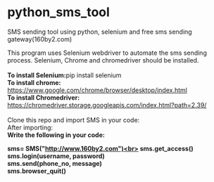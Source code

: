 # python_sms_tool
SMS sending tool using python, selenium and free sms sending gateway(160by2.com)


This program uses Selenium webdriver to automate the sms sending process.
Selenium, Chrome and chromedriver should be installed.<br><br>
  <b>To install Selenium:</b>pip install selenium <br>
  <b>To install chrome:</b> https://www.google.com/chrome/browser/desktop/index.html<br>
  <b>To install Chromedriver:</b> https://chromedriver.storage.googleapis.com/index.html?path=2.39/<br><br>
Clone this repo and import SMS in your code:<br>
After importing:<br>
<b>Write the following in your code:<b><br>
	
sms= SMS("http://www.160by2.com")<br>
sms.get_access()<br>
sms.login(username, password)<br>
sms.send(phone_no, message)<br>
sms.browser_quit()
